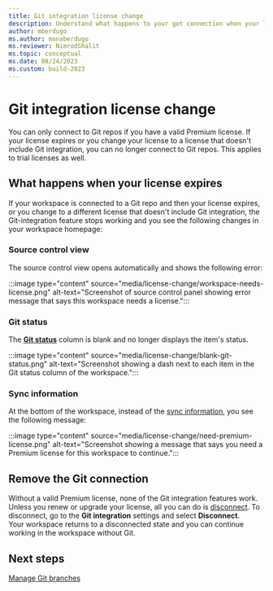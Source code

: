 ```yaml
---
title: Git integration license change
description: Understand what happens to your got connection when your license permissions change and you can't access the repo anymore.
author: mberdugo
ms.author: monaberdugo
ms.reviewer: NimrodShalit
ms.topic: conceptual 
ms.date: 08/24/2023
ms.custom: build-2023
---
```


# Git integration license change

You can only connect to Git repos if you have a valid Premium license. If your license expires or you change your license to a license that doesn't include Git integration, you can no longer connect to Git repos. This applies to trial licenses as well.

## What happens when your license expires

If your workspace is connected to a Git repo and then your license expires, or you change to a different license that doesn't include Git integration, the Git-integration feature stops working and you see the following changes in your workspace homepage:

### Source control view

The source control view opens automatically and shows the following error:

:::image type="content" source="media/license-change/workspace-needs-license.png" alt-text="Screenshot of source control panel showing error message that says this workspace needs a license.":::

### Git status

The [**Git status**](./git-integration-process.md#git-status) column is blank and no longer displays the item's status.

:::image type="content" source="media/license-change/blank-git-status.png" alt-text="Screenshot showing a dash next to each item in the Git status column of the workspace.":::

### Sync information

At the bottom of the workspace, instead of the [sync information](./git-integration-process.md#sync-information), you see the following message:

:::image type="content" source="media/license-change/need-premium-license.png" alt-text="Screenshot showing a message that says you need a Premium license for this workspace to continue.":::

## Remove the Git connection

Without a valid Premium license, none of the Git integration features work. Unless you renew or upgrade your license, all you can do is [disconnect](./git-get-started.md#disconnect-a-workspace-from-git). To disconnect, go to the **Git integration** settings and select **Disconnect**.  
Your workspace returns to a disconnected state and you can continue working in the workspace without Git.

## Next steps

[Manage Git branches](./manage-branches.md)
